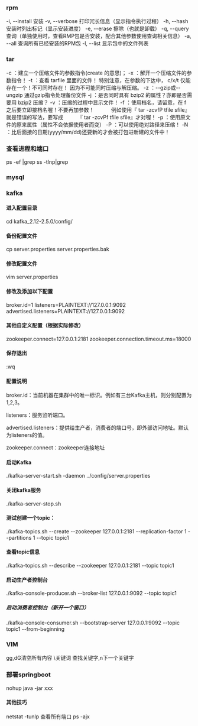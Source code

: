 ### rpm
-i, --install 安装
-v, --verbose 打印冗长信息（显示指令执行过程）
-h, --hash 安装时列出标记（显示安装进度）
-e, --erase 擦除（也就是卸载）
-q, --query 查询（单独使用时，查看RMP包是否安装，配合其他参数使用查询相关信息）
-a, --all 查询所有已经安装的RPM包
-l, --list 显示包中的文件列表

### tar
-c ：建立一个压缩文件的参数指令(create 的意思)；
-x ：解开一个压缩文件的参数指令！
-t ：查看 tarfile 里面的文件！
特别注意，在参数的下达中， c/x/t 仅能存在一个！不可同时存在！
因为不可能同时压缩与解压缩。
-z ：--gzip或--ungzip 通过gzip指令处理备份文件
-j ：是否同时具有 bzip2 的属性？亦即是否需要用 bzip2 压缩？
-v ：压缩的过程中显示文件！
-f ：使用档名，请留意，在 f 之后要立即接档名喔！不要再加参数！
　　　例如使用『 tar -zcvfP tfile sfile』就是错误的写法，要写成
　　　『 tar -zcvPf tfile sfile』才对喔！
-p ：使用原文件的原来属性（属性不会依据使用者而变）
-P ：可以使用绝对路径来压缩！
-N ：比后面接的日期(yyyy/mm/dd)还要新的才会被打包进新建的文件中！



### 查看进程和端口
ps -ef |grep
ss -tlnp|grep
### mysql



### kafka
#### 进入配置目录
cd kafka_2.12-2.5.0/config/

#### 备份配置文件
cp server.properties server.properties.bak

#### 修改配置文件
vim server.properties

#### 修改及添加以下配置
broker.id=1
listeners=PLAINTEXT://127.0.0.1:9092
advertised.listeners=PLAINTEXT://127.0.0.1:9092

#### 其他自定义配置（根据实际修改）
zookeeper.connect=127.0.0.1:2181
zookeeper.connection.timeout.ms=18000

#### 保存退出
:wq

#### 配置说明
broker.id：当前机器在集群中的唯一标识。例如有三台Kafka主机，则分别配置为1,2,3。

listeners：服务监听端口。

advertised.listeners：提供给生产者，消费者的端口号，即外部访问地址。默认为listeners的值。

zookeeper.connect：zookeeper连接地址

#### 启动Kafka
./kafka-server-start.sh -daemon ../config/server.properties

#### 关闭kafka服务
./kafka-server-stop.sh

#### 测试创建一个topic：
./kafka-topics.sh --create --zookeeper 127.0.0.1:2181 --replication-factor 1 --partitions 1 --topic topic1

#### 查看topic信息
./kafka-topics.sh --describe --zookeeper 127.0.0.1:2181 --topic topic1

#### 启动生产者控制台
./kafka-console-producer.sh --broker-list 127.0.0.1:9092 --topic topic1

##### 启动消费者控制台（新开一个窗口）
./kafka-console-consumer.sh --bootstrap-server 127.0.0.1:9092 --topic topic1 --from-beginning

### VIM
gg,dG清空所有内容
\关键词 查找关键字,n下一个关键字

### 部署springboot
nohup java -jar xxx


#### 其他技巧
netstat -tunlp 查看所有端口
ps -ajx